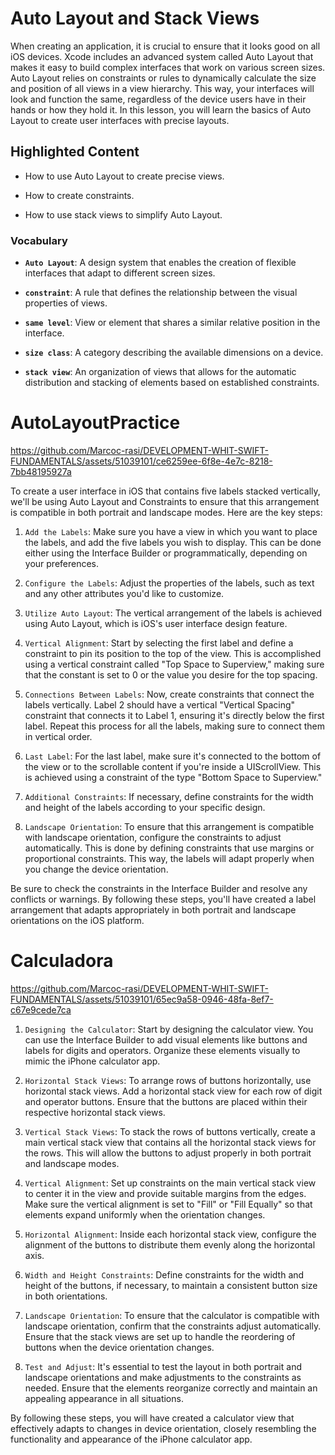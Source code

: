 # Auto Layout and Stack Views

When creating an application, it is crucial to ensure that it looks good on all iOS devices. Xcode includes an advanced system called Auto Layout that makes it easy to build complex interfaces that work on various screen sizes.
Auto Layout relies on constraints or rules to dynamically calculate the size and position of all views in a view hierarchy. This way, your interfaces will look and function the same, regardless of the device users have in their hands or how they hold it.
In this lesson, you will learn the basics of Auto Layout to create user interfaces with precise layouts.

## Highlighted Content

- How to use Auto Layout to create precise views.

- How to create constraints.

- How to use stack views to simplify Auto Layout.

### Vocabulary

- **`Auto Layout`**: A design system that enables the creation of flexible interfaces that adapt to different screen sizes.

- **`constraint`**: A rule that defines the relationship between the visual properties of views.

- **`same level`**: View or element that shares a similar relative position in the interface.

- **`size class`**: A category describing the available dimensions on a device.

- **`stack view`**: An organization of views that allows for the automatic distribution and stacking of elements based on established constraints.

# AutoLayoutPractice

https://github.com/Marcoc-rasi/DEVELOPMENT-WHIT-SWIFT-FUNDAMENTALS/assets/51039101/ce6259ee-6f8e-4e7c-8218-7bb48195927a

To create a user interface in iOS that contains five labels stacked vertically, we'll be using Auto Layout and Constraints to ensure that this arrangement is compatible in both portrait and landscape modes. Here are the key steps:

1. `Add the Labels`: Make sure you have a view in which you want to place the labels, and add the five labels you wish to display. This can be done either using the Interface Builder or programmatically, depending on your preferences.

2. `Configure the Labels`: Adjust the properties of the labels, such as text and any other attributes you'd like to customize.

3. `Utilize Auto Layout`: The vertical arrangement of the labels is achieved using Auto Layout, which is iOS's user interface design feature.

4. `Vertical Alignment`: Start by selecting the first label and define a constraint to pin its position to the top of the view. This is accomplished using a vertical constraint called "Top Space to Superview," making sure that the constant is set to 0 or the value you desire for the top spacing.

5. `Connections Between Labels`: Now, create constraints that connect the labels vertically. Label 2 should have a vertical "Vertical Spacing" constraint that connects it to Label 1, ensuring it's directly below the first label. Repeat this process for all the labels, making sure to connect them in vertical order.

6. `Last Label`: For the last label, make sure it's connected to the bottom of the view or to the scrollable content if you're inside a UIScrollView. This is achieved using a constraint of the type "Bottom Space to Superview."

7. `Additional Constraints`: If necessary, define constraints for the width and height of the labels according to your specific design.

8. `Landscape Orientation`: To ensure that this arrangement is compatible with landscape orientation, configure the constraints to adjust automatically. This is done by defining constraints that use margins or proportional constraints. This way, the labels will adapt properly when you change the device orientation.

Be sure to check the constraints in the Interface Builder and resolve any conflicts or warnings. By following these steps, you'll have created a label arrangement that adapts appropriately in both portrait and landscape orientations on the iOS platform.

# Calculadora

https://github.com/Marcoc-rasi/DEVELOPMENT-WHIT-SWIFT-FUNDAMENTALS/assets/51039101/65ec9a58-0946-48fa-8ef7-c67e9cede7ca

1. `Designing the Calculator`: Start by designing the calculator view. You can use the Interface Builder to add visual elements like buttons and labels for digits and operators. Organize these elements visually to mimic the iPhone calculator app.

2. `Horizontal Stack Views`: To arrange rows of buttons horizontally, use horizontal stack views. Add a horizontal stack view for each row of digit and operator buttons. Ensure that the buttons are placed within their respective horizontal stack views.

3. `Vertical Stack Views`: To stack the rows of buttons vertically, create a main vertical stack view that contains all the horizontal stack views for the rows. This will allow the buttons to adjust properly in both portrait and landscape modes.

4. `Vertical Alignment`: Set up constraints on the main vertical stack view to center it in the view and provide suitable margins from the edges. Make sure the vertical alignment is set to "Fill" or "Fill Equally" so that elements expand uniformly when the orientation changes.

5. `Horizontal Alignment`: Inside each horizontal stack view, configure the alignment of the buttons to distribute them evenly along the horizontal axis.

6. `Width and Height Constraints`: Define constraints for the width and height of the buttons, if necessary, to maintain a consistent button size in both orientations.

7. `Landscape Orientation`: To ensure that the calculator is compatible with landscape orientation, confirm that the constraints adjust automatically. Ensure that the stack views are set up to handle the reordering of buttons when the device orientation changes.

8. `Test and Adjust`: It's essential to test the layout in both portrait and landscape orientations and make adjustments to the constraints as needed. Ensure that the elements reorganize correctly and maintain an appealing appearance in all situations.

By following these steps, you will have created a calculator view that effectively adapts to changes in device orientation, closely resembling the functionality and appearance of the iPhone calculator app.
